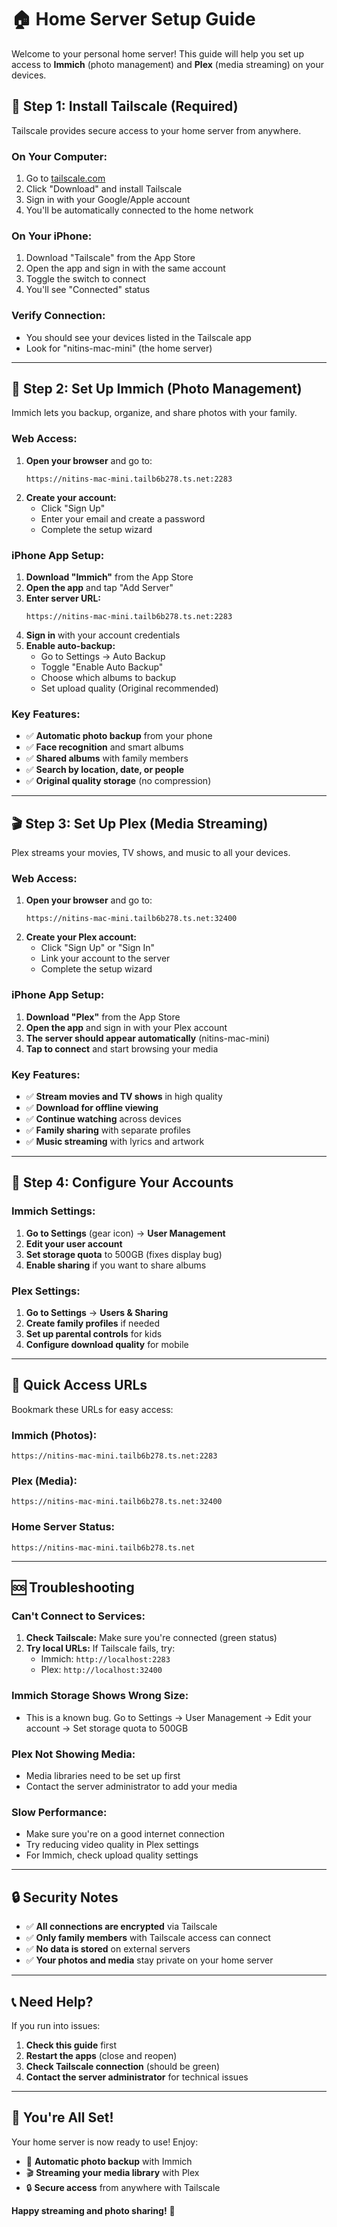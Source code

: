 
# 🏠 Home Server Setup Guide

Welcome to your personal home server! This guide will help you set up access to **Immich** (photo management) and **Plex** (media streaming) on your devices.

## 🔐 **Step 1: Install Tailscale (Required)**

Tailscale provides secure access to your home server from anywhere.

### **On Your Computer:**
1. Go to [tailscale.com](https://tailscale.com)
2. Click "Download" and install Tailscale
3. Sign in with your Google/Apple account
4. You'll be automatically connected to the home network

### **On Your iPhone:**
1. Download "Tailscale" from the App Store
2. Open the app and sign in with the same account
3. Toggle the switch to connect
4. You'll see "Connected" status

### **Verify Connection:**
- You should see your devices listed in the Tailscale app
- Look for "nitins-mac-mini" (the home server)

---

## 📸 **Step 2: Set Up Immich (Photo Management)**

Immich lets you backup, organize, and share photos with your family.

### **Web Access:**
1. **Open your browser** and go to:
   ```
   https://nitins-mac-mini.tailb6b278.ts.net:2283
   ```
2. **Create your account:**
   - Click "Sign Up"
   - Enter your email and create a password
   - Complete the setup wizard

### **iPhone App Setup:**
1. **Download "Immich"** from the App Store
2. **Open the app** and tap "Add Server"
3. **Enter server URL:**
   ```
   https://nitins-mac-mini.tailb6b278.ts.net:2283
   ```
4. **Sign in** with your account credentials
5. **Enable auto-backup:**
   - Go to Settings → Auto Backup
   - Toggle "Enable Auto Backup"
   - Choose which albums to backup
   - Set upload quality (Original recommended)

### **Key Features:**
- ✅ **Automatic photo backup** from your phone
- ✅ **Face recognition** and smart albums
- ✅ **Shared albums** with family members
- ✅ **Search by location, date, or people**
- ✅ **Original quality storage** (no compression)

---

## 🎬 **Step 3: Set Up Plex (Media Streaming)**

Plex streams your movies, TV shows, and music to all your devices.

### **Web Access:**
1. **Open your browser** and go to:
   ```
   https://nitins-mac-mini.tailb6b278.ts.net:32400
   ```
2. **Create your Plex account:**
   - Click "Sign Up" or "Sign In"
   - Link your account to the server
   - Complete the setup wizard

### **iPhone App Setup:**
1. **Download "Plex"** from the App Store
2. **Open the app** and sign in with your Plex account
3. **The server should appear automatically** (nitins-mac-mini)
4. **Tap to connect** and start browsing your media

### **Key Features:**
- ✅ **Stream movies and TV shows** in high quality
- ✅ **Download for offline viewing**
- ✅ **Continue watching** across devices
- ✅ **Family sharing** with separate profiles
- ✅ **Music streaming** with lyrics and artwork

---

## 🔧 **Step 4: Configure Your Accounts**

### **Immich Settings:**
1. **Go to Settings** (gear icon) → **User Management**
2. **Edit your user account**
3. **Set storage quota** to 500GB (fixes display bug)
4. **Enable sharing** if you want to share albums

### **Plex Settings:**
1. **Go to Settings** → **Users & Sharing**
2. **Create family profiles** if needed
3. **Set up parental controls** for kids
4. **Configure download quality** for mobile

---

## 📱 **Quick Access URLs**

Bookmark these URLs for easy access:

### **Immich (Photos):**
```
https://nitins-mac-mini.tailb6b278.ts.net:2283
```

### **Plex (Media):**
```
https://nitins-mac-mini.tailb6b278.ts.net:32400
```

### **Home Server Status:**
```
https://nitins-mac-mini.tailb6b278.ts.net
```

---

## 🆘 **Troubleshooting**

### **Can't Connect to Services:**
1. **Check Tailscale:** Make sure you're connected (green status)
2. **Try local URLs:** If Tailscale fails, try:
   - Immich: `http://localhost:2283`
   - Plex: `http://localhost:32400`

### **Immich Storage Shows Wrong Size:**
- This is a known bug. Go to Settings → User Management → Edit your account → Set storage quota to 500GB

### **Plex Not Showing Media:**
- Media libraries need to be set up first
- Contact the server administrator to add your media

### **Slow Performance:**
- Make sure you're on a good internet connection
- Try reducing video quality in Plex settings
- For Immich, check upload quality settings

---

## 🔒 **Security Notes**

- ✅ **All connections are encrypted** via Tailscale
- ✅ **Only family members** with Tailscale access can connect
- ✅ **No data is stored** on external servers
- ✅ **Your photos and media** stay private on your home server

---

## 📞 **Need Help?**

If you run into issues:
1. **Check this guide** first
2. **Restart the apps** (close and reopen)
3. **Check Tailscale connection** (should be green)
4. **Contact the server administrator** for technical issues

---

## 🎉 **You're All Set!**

Your home server is now ready to use! Enjoy:
- 📸 **Automatic photo backup** with Immich
- 🎬 **Streaming your media library** with Plex
- 🔒 **Secure access** from anywhere with Tailscale

**Happy streaming and photo sharing!** 🚀
